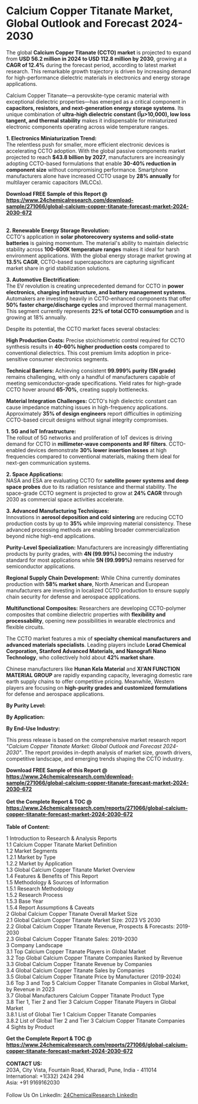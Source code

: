 <h1>Calcium Copper Titanate Market, Global Outlook and Forecast 2024-2030</h1><p>The global <strong>Calcium Copper Titanate (CCTO) market</strong> is projected to expand from <strong>USD 56.2 million in 2024 to USD 112.8 million by 2030</strong>, growing at a <strong>CAGR of 12.4%</strong> during the forecast period, according to latest market research. This remarkable growth trajectory is driven by increasing demand for high-performance dielectric materials in electronics and energy storage applications.</p><p>Calcium Copper Titanate—a perovskite-type ceramic material with exceptional dielectric properties—has emerged as a critical component in <strong>capacitors, resistors, and next-generation energy storage systems</strong>. Its unique combination of <strong>ultra-high dielectric constant (Îµ&gt;10,000), low loss tangent, and thermal stability</strong> makes it indispensable for miniaturized electronic components operating across wide temperature ranges.</p><p><strong>1. Electronics Miniaturization Trend:</strong><br>
The relentless push for smaller, more efficient electronic devices is accelerating CCTO adoption. With the global passive components market projected to reach <strong>$43.8 billion by 2027</strong>, manufacturers are increasingly adopting CCTO-based formulations that enable <strong>30-40% reduction in component size</strong> without compromising performance. Smartphone manufacturers alone have increased CCTO usage by <strong>28% annually</strong> for multilayer ceramic capacitors (MLCCs).</p><div><b>Download FREE Sample of this Report @ 
            <a href="https://www.24chemicalresearch.com/download-sample/271066/global-calcium-copper-titanate-forecast-market-2024-2030-672">
            https://www.24chemicalresearch.com/download-sample/271066/global-calcium-copper-titanate-forecast-market-2024-2030-672</a></b></div><br><p><strong>2. Renewable Energy Storage Revolution:</strong><br>
CCTO's application in <strong>solar photorecovery systems and solid-state batteries</strong> is gaining momentum. The material's ability to maintain dielectric stability across <strong>100-600K temperature ranges</strong> makes it ideal for harsh environment applications. With the global energy storage market growing at <strong>13.5% CAGR</strong>, CCTO-based supercapacitors are capturing significant market share in grid stabilization solutions.</p><p><strong>3. Automotive Electrification:</strong><br>
The EV revolution is creating unprecedented demand for CCTO in <strong>power electronics, charging infrastructure, and battery management systems</strong>. Automakers are investing heavily in CCTO-enhanced components that offer <strong>50% faster charge/discharge cycles</strong> and improved thermal management. This segment currently represents <strong>22% of total CCTO consumption</strong> and is growing at 18% annually.</p><p>Despite its potential, the CCTO market faces several obstacles:</p><p><strong>High Production Costs:</strong> Precise stoichiometric control required for CCTO synthesis results in <strong>40-60% higher production costs</strong> compared to conventional dielectrics. This cost premium limits adoption in price-sensitive consumer electronics segments.</p><p><strong>Technical Barriers:</strong> Achieving consistent <strong>99.999% purity (5N grade)</strong> remains challenging, with only a handful of manufacturers capable of meeting semiconductor-grade specifications. Yield rates for high-grade CCTO hover around <strong>65-70%</strong>, creating supply bottlenecks.</p><p><strong>Material Integration Challenges:</strong> CCTO's high dielectric constant can cause impedance matching issues in high-frequency applications. Approximately <strong>35% of design engineers</strong> report difficulties in optimizing CCTO-based circuit designs without signal integrity compromises.</p><p><strong>1. 5G and IoT Infrastructure:</strong><br>
The rollout of 5G networks and proliferation of IoT devices is driving demand for CCTO in <strong>millimeter-wave components and RF filters</strong>. CCTO-enabled devices demonstrate <strong>30% lower insertion losses</strong> at high frequencies compared to conventional materials, making them ideal for next-gen communication systems.</p><p><strong>2. Space Applications:</strong><br>
NASA and ESA are evaluating CCTO for <strong>satellite power systems and deep space probes</strong> due to its radiation resistance and thermal stability. The space-grade CCTO segment is projected to grow at <strong>24% CAGR</strong> through 2030 as commercial space activities accelerate.</p><p><strong>3. Advanced Manufacturing Techniques:</strong><br>
Innovations in <strong>aerosol deposition and cold sintering</strong> are reducing CCTO production costs by up to <strong>35%</strong> while improving material consistency. These advanced processing methods are enabling broader commercialization beyond niche high-end applications.</p><p><strong>Purity-Level Specialization:</strong> Manufacturers are increasingly differentiating products by purity grades, with <strong>4N (99.99%)</strong> becoming the industry standard for most applications while <strong>5N (99.999%)</strong> remains reserved for semiconductor applications.</p><p><strong>Regional Supply Chain Development:</strong> While China currently dominates production with <strong>58% market share</strong>, North American and European manufacturers are investing in localized CCTO production to ensure supply chain security for defense and aerospace applications.</p><p><strong>Multifunctional Composites:</strong> Researchers are developing CCTO-polymer composites that combine dielectric properties with <strong>flexibility and processability</strong>, opening new possibilities in wearable electronics and flexible circuits.</p><p>The CCTO market features a mix of <strong>specialty chemical manufacturers and advanced materials specialists</strong>. Leading players include <strong>Lorad Chemical Corporation, Stanford Advanced Materials, and Nanografi Nano Technology</strong>, who collectively hold about <strong>42% market share</strong>.</p><p>Chinese manufacturers like <strong>Hunan Kela Material</strong> and <strong>XI'AN FUNCTION MATERIAL GROUP</strong> are rapidly expanding capacity, leveraging domestic rare earth supply chains to offer competitive pricing. Meanwhile, Western players are focusing on <strong>high-purity grades and customized formulations</strong> for defense and aerospace applications.</p><p><strong>By Purity Level:</strong></p><p><strong>By Application:</strong></p><p><strong>By End-Use Industry:</strong></p><p>This press release is based on the comprehensive market research report <em>"Calcium Copper Titanate Market: Global Outlook and Forecast 2024-2030"</em>. The report provides in-depth analysis of market size, growth drivers, competitive landscape, and emerging trends shaping the CCTO industry.</p><div><b>Download FREE Sample of this Report @ 
            <a href="https://www.24chemicalresearch.com/download-sample/271066/global-calcium-copper-titanate-forecast-market-2024-2030-672">
            https://www.24chemicalresearch.com/download-sample/271066/global-calcium-copper-titanate-forecast-market-2024-2030-672</a></b></div><br><div><b>Get the Complete Report & TOC @ 
            <a href="https://www.24chemicalresearch.com/reports/271066/global-calcium-copper-titanate-forecast-market-2024-2030-672">
            https://www.24chemicalresearch.com/reports/271066/global-calcium-copper-titanate-forecast-market-2024-2030-672</a></b></div><br>
            <b>Table of Content:</b><p>1 Introduction to Research & Analysis Reports<br />
    1.1 Calcium Copper Titanate Market Definition<br />
    1.2 Market Segments<br />
        1.2.1 Market by Type<br />
        1.2.2 Market by Application<br />
    1.3 Global Calcium Copper Titanate Market Overview<br />
    1.4 Features & Benefits of This Report<br />
    1.5 Methodology & Sources of Information<br />
        1.5.1 Research Methodology<br />
        1.5.2 Research Process<br />
        1.5.3 Base Year<br />
        1.5.4 Report Assumptions & Caveats<br />
2 Global Calcium Copper Titanate Overall Market Size<br />
    2.1 Global Calcium Copper Titanate Market Size: 2023 VS 2030<br />
    2.2 Global Calcium Copper Titanate Revenue, Prospects & Forecasts: 2019-2030<br />
    2.3 Global Calcium Copper Titanate Sales: 2019-2030<br />
3 Company Landscape<br />
    3.1 Top Calcium Copper Titanate Players in Global Market<br />
    3.2 Top Global Calcium Copper Titanate Companies Ranked by Revenue<br />
    3.3 Global Calcium Copper Titanate Revenue by Companies<br />
    3.4 Global Calcium Copper Titanate Sales by Companies<br />
    3.5 Global Calcium Copper Titanate Price by Manufacturer (2019-2024)<br />
    3.6 Top 3 and Top 5 Calcium Copper Titanate Companies in Global Market, by Revenue in 2023<br />
    3.7 Global Manufacturers Calcium Copper Titanate Product Type<br />
    3.8 Tier 1, Tier 2 and Tier 3 Calcium Copper Titanate Players in Global Market<br />
        3.8.1 List of Global Tier 1 Calcium Copper Titanate Companies<br />
        3.8.2 List of Global Tier 2 and Tier 3 Calcium Copper Titanate Companies<br />
4 Sights by Product</p><div><b>Get the Complete Report & TOC @ 
            <a href="https://www.24chemicalresearch.com/reports/271066/global-calcium-copper-titanate-forecast-market-2024-2030-672">
            https://www.24chemicalresearch.com/reports/271066/global-calcium-copper-titanate-forecast-market-2024-2030-672</a></b></div><br><b>CONTACT US:</b><br>
            203A, City Vista, Fountain Road, Kharadi, Pune, India - 411014<br>
            International: +1(332) 2424 294<br>
            Asia: +91 9169162030 <br><br>
            Follow Us On LinkedIn: <a href="https://www.linkedin.com/company/24chemicalresearch/">24ChemicalResearch LinkedIn</a>